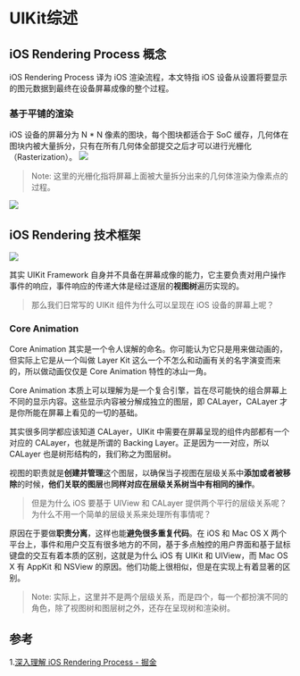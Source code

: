 #  UIKit综述


## iOS Rendering Process 概念

iOS Rendering Process 译为 iOS 渲染流程，本文特指 iOS 设备从设置将要显示的图元数据到最终在设备屏幕成像的整个过程。

### 基于平铺的渲染

iOS 设备的屏幕分为 N * N 像素的图块，每个图块都适合于 SoC 缓存，几何体在图块内被大量拆分，只有在所有几何体全部提交之后才可以进行光栅化（Rasterization）。
![](http://oc98nass3.bkt.clouddn.com/15246449976700.jpg)

> Note: 这里的光栅化指将屏幕上面被大量拆分出来的几何体渲染为像素点的过程。

![](http://oc98nass3.bkt.clouddn.com/15246450612857.jpg)

## iOS Rendering 技术框架

![](http://oc98nass3.bkt.clouddn.com/15246449709724.jpg)
    
其实 UIKit Framework 自身并不具备在屏幕成像的能力，它主要负责对用户操作事件的响应，事件响应的传递大体是经过逐层的**视图树**遍历实现的。

> 那么我们日常写的 UIKit 组件为什么可以呈现在 iOS 设备的屏幕上呢？


### Core Animation
Core Animation 其实是一个令人误解的命名。你可能认为它只是用来做动画的，但实际上它是从一个叫做 Layer Kit 这么一个不怎么和动画有关的名字演变而来的，所以做动画仅仅是 Core Animation 特性的冰山一角。

Core Animation 本质上可以理解为是一个复合引擎，旨在尽可能快的组合屏幕上不同的显示内容。这些显示内容被分解成独立的图层，即 CALayer，CALayer 才是你所能在屏幕上看见的一切的基础。

其实很多同学都应该知道 CALayer，UIKit 中需要在屏幕呈现的组件内部都有一个对应的 CALayer，也就是所谓的 Backing Layer。正是因为一一对应，所以 CALayer 也是树形结构的，我们称之为图层树。

视图的职责就是**创建并管理**这个图层，以确保当子视图在层级关系中**添加或者被移除**的时候，**他们关联的图层**也**同样对应在层级关系树当中有相同的操作**。


> 但是为什么 iOS 要基于 UIView 和 CALayer 提供两个平行的层级关系呢？为什么不用一个简单的层级关系来处理所有事情呢？

原因在于要做**职责分离**，这样也能**避免很多重复代码**。在 iOS 和 Mac OS X 两个平台上，事件和用户交互有很多地方的不同，基于多点触控的用户界面和基于鼠标键盘的交互有着本质的区别，这就是为什么 iOS 有 UIKit 和 UIView，而 Mac OS X 有 AppKit 和 NSView 的原因。他们功能上很相似，但是在实现上有着显著的区别。

> Note: 实际上，这里并不是两个层级关系，而是四个，每一个都扮演不同的角色，除了视图树和图层树之外，还存在呈现树和渲染树。


## 参考

1.[深入理解 iOS Rendering Process - 掘金](https://juejin.im/post/5ad3f1cc6fb9a028d9379c5f)

